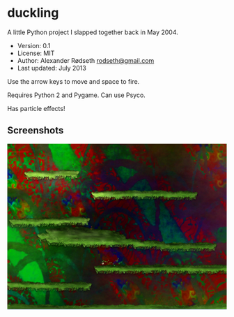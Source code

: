 duckling
========

A little Python project I slapped together back in May 2004.

* Version: 0.1
* License: MIT
* Author: Alexander Rødseth <rodseth@gmail.com>
* Last updated: July 2013

Use the arrow keys to move and space to fire.

Requires Python 2 and Pygame. Can use Psyco.

Has particle effects!

Screenshots
-----------

![](screenshots/31-07-13.png)
